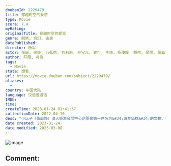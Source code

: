 ```yaml
---
doubanId: 2229479
title: 穿越时空的爱恋
type: Movie
score: 7.9
myRating: 
originalTitle: 穿越时空的爱恋
genre: 剧情, 奇幻, 古装
datePublished: 
director: 杨军
actor: 张庭, 徐峥, 万弘杰, 刘莉莉, 孙宝光, 史可, 李倩, 杨俊毅, 胡伶, 侯煜, 张亚坤, 张志超, 宋来运, 田重, 尚言生, 吴浇浇, 扈茜茜, 金锋, 张凯, 尹明, 杜泓君, 姜广涛, 张美娟, 李世荣, 党同义, 谢宁, 李智伟
author: 阡陌, 冯俐
tags:
  - Movie
state: 想看
url: https://movie.douban.com/subject/2229479/
aliases:
  - 
country: 中国大陆
language: 汉语普通话
IMDb: 
time: 
createTime: 2023-01-24 01:41:37
collectionDate: 2022-04-10
desc: "小玩子（张庭饰）潜入香港会展中心企图偷窃一件名为&#34;游梦仙枕&#34;的文物，被香港女警张楚楚（刘莉莉饰）撞破，二人打斗过程中正值百年才有一次的天文奇观——十三颗行星在子时排成一条直线，就在那一刹那二人凭空..."
date created: 2023-01-24
date modified: 2023-03-08
---
```


![image](p2373057182.jpg)

Comment:
---
